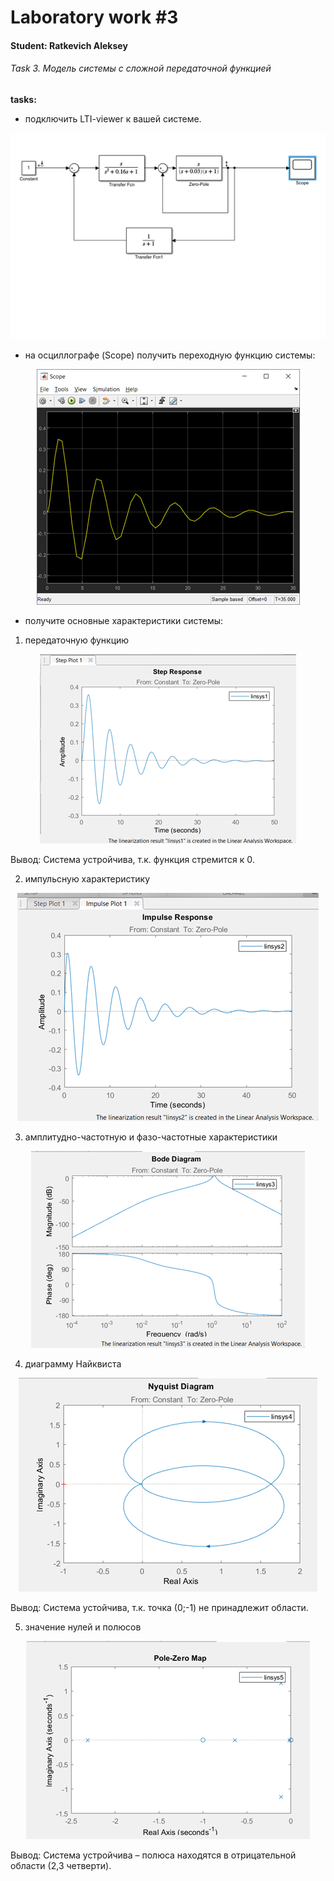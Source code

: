 ﻿# Laboratory work #3

#### Student: Ratkevich Aleksey

###### Task 3. Модель системы с сложной передаточной функцией 

<b>tasks:</b>

- подключить LTI-viewer к вашей системе.

<p align="center">
    <img src="images/scheme.png" >
</p>

- на осциллографе (Scope) получить переходную функцию системы:

<p align="center">
    <img src="images/scope.png" >
</p>

- получите основные характеристики системы:
1) передаточную функцию
<p align="center">
    <img src="images/step.png" >
</p>

Вывод: Система устройчива, т.к. функция стремится к 0.

2) импульсную характеристику
<p align="center">
    <img src="images/impulse.png" >
</p>

3) амплитудно-частотную и фазо-частотные характеристики
<p align="center">
    <img src="images/bode.png" >
</p>

4) диаграмму Найквиста
<p align="center">
    <img src="images/nekv.png" >
</p>

Вывод: Система устойчива, т.к. точка (0;-1) не принадлежит области.

5) значение нулей и полюсов

<p align="center">
    <img src="images/zero.png" >
</p>

Вывод: Система устройчива – полюса находятся в отрицательной области (2,3 четверти).